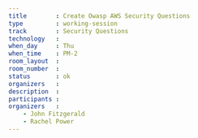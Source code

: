 ```yaml
---
title        : Create Owasp AWS Security Questions
type         : working-session
track        : Security Questions
technology   :
when_day     : Thu
when_time    : PM-2
room_layout  :
room_number  :
status       : ok
organizers   :
description  :
participants :
organizers   :
    - John Fitzgerald
    - Rachel Power
---
```




